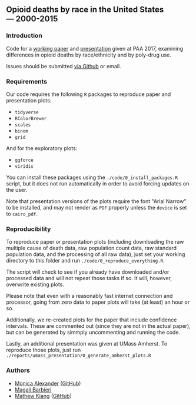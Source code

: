## Opioid deaths by race in the United States — 2000-2015

### Introduction
Code for a [working paper](./report/paa_2017_paper/paa.pdf) and [presentation](./report/paa_2017_presentation/paa_2017.pdf) given at PAA 2017, examining differences in opioid deaths by race/ethnicity and by poly-drug use. 

Issues should be submitted [via Github](https://github.com/MJAlexander/opioid-mcd/issues) or email.

### Requirements
Our code requires the following `R` packages to reproduce paper and presentation plots:

- `tidyverse`
- `RColorBrewer`
- `scales`
- `binom`
- `grid`

And for the exploratory plots:

- `ggforce`
- `viridis`

You can install these packages using the `./code/0_install_packages.R` script, but it does not run automatically in order to avoid forcing updates on the user.

Note that presentation versions of the plots require the font "Arial Narrow" to be installed, and may not render as `PDF` properly unless the `device` is set to `cairo_pdf`.

### Reproducibility
To reproduce paper or presentation plots (including downloading the raw multiple cause of death data, raw population count data, raw standard population data, and the processing of all raw data), just set your working directory to this folder and run `./code/0_reproduce_everything.R`. 

The script will check to see if you already have downloaded and/or processed data and will not repeat those tasks if so. It will, however, overwrite existing plots.

Please note that even with a reasonably fast internet connection and processor, going from zero data to paper plots will take (at least) an hour or so. 

Additionally, we re-created plots for the paper that include confidence intervals. These are commented out (since they are not in the actual paper), but can be generated by simmply uncommenting and running the code.

Lastly, an additional presentation was given at UMass Amherst. To reproduce those plots, just run `./reports/umass_presentation/0_generate_amherst_plots.R`

### Authors
- [Monica Alexander](http://monicaalexander.com) ([GitHub](https://github.com/MJAlexander))
- [Magali Barbieri](http://www.demog.berkeley.edu/directories/profiles/barbieri.shtml)
- [Mathew Kiang](https://mathewkiang.com) ([GitHub](https://github.com/mkiang))

